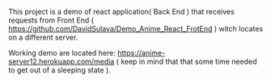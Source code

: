 This project is a demo of react application( Back End ) that receives  requests from Front End ( https://github.com/DavidSulava/Demo_Anime_React_FrotEnd ) witch locates on a different server.

Working demo are located here: https://anime-server12.herokuapp.com/media ( keep in mind that that some time needed to get out of a sleeping state ).
